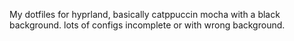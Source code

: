My dotfiles for hyprland, basically catppuccin mocha with a black background. lots of configs incomplete or with wrong background.
